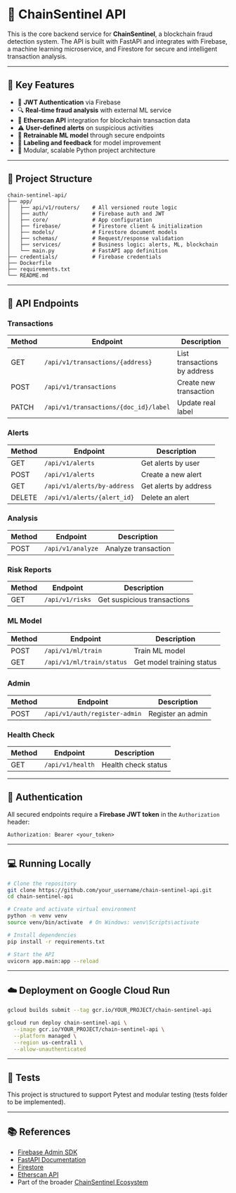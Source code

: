 # 🔐 ChainSentinel API

This is the core backend service for **ChainSentinel**, a blockchain fraud detection system. The API is built with FastAPI and integrates with Firebase, a machine learning microservice, and Firestore for secure and intelligent transaction analysis.

---

## 🚀 Key Features

- 🔐 **JWT Authentication** via Firebase
- 🔍 **Real-time fraud analysis** with external ML service
- 📡 **Etherscan API** integration for blockchain transaction data
- ⚠️ **User-defined alerts** on suspicious activities
- 🧠 **Retrainable ML model** through secure endpoints
- 🧾 **Labeling and feedback** for model improvement
- 📁 Modular, scalable Python project architecture

---

## 📁 Project Structure

```
chain-sentinel-api/
├── app/
│   ├── api/v1/routers/    # All versioned route logic
│   ├── auth/              # Firebase auth and JWT
│   ├── core/              # App configuration
│   ├── firebase/          # Firestore client & initialization
│   ├── models/            # Firestore document models
│   ├── schemas/           # Request/response validation
│   ├── services/          # Business logic: alerts, ML, blockchain
│   └── main.py            # FastAPI app definition
├── credentials/           # Firebase credentials
├── Dockerfile
├── requirements.txt
└── README.md
```

---

## 🔄 API Endpoints

### Transactions

| Method | Endpoint                              | Description                  |
| ------ | ------------------------------------- | ---------------------------- |
| GET    | `/api/v1/transactions/{address}`      | List transactions by address |
| POST   | `/api/v1/transactions`                | Create new transaction       |
| PATCH  | `/api/v1/transactions/{doc_id}/label` | Update real label            |

### Alerts

| Method | Endpoint                    | Description           |
| ------ | --------------------------- | --------------------- |
| GET    | `/api/v1/alerts`            | Get alerts by user    |
| POST   | `/api/v1/alerts`            | Create a new alert    |
| GET    | `/api/v1/alerts/by-address` | Get alerts by address |
| DELETE | `/api/v1/alerts/{alert_id}` | Delete an alert       |

### Analysis

| Method | Endpoint          | Description         |
| ------ | ----------------- | ------------------- |
| POST   | `/api/v1/analyze` | Analyze transaction |

### Risk Reports

| Method | Endpoint        | Description                 |
| ------ | --------------- | --------------------------- |
| GET    | `/api/v1/risks` | Get suspicious transactions |

### ML Model

| Method | Endpoint                  | Description               |
| ------ | ------------------------- | ------------------------- |
| POST   | `/api/v1/ml/train`        | Train ML model            |
| GET    | `/api/v1/ml/train/status` | Get model training status |

### Admin

| Method | Endpoint                      | Description       |
| ------ | ----------------------------- | ----------------- |
| POST   | `/api/v1/auth/register-admin` | Register an admin |

### Health Check

| Method | Endpoint         | Description         |
| ------ | ---------------- | ------------------- |
| GET    | `/api/v1/health` | Health check status |

---

## 🔐 Authentication

All secured endpoints require a **Firebase JWT token** in the `Authorization` header:

```
Authorization: Bearer <your_token>
```

---

## 💻 Running Locally

```bash
# Clone the repository
git clone https://github.com/your_username/chain-sentinel-api.git
cd chain-sentinel-api

# Create and activate virtual environment
python -m venv venv
source venv/bin/activate  # On Windows: venv\Scripts\activate

# Install dependencies
pip install -r requirements.txt

# Start the API
uvicorn app.main:app --reload
```

---

## ☁️ Deployment on Google Cloud Run

```bash
gcloud builds submit --tag gcr.io/YOUR_PROJECT/chain-sentinel-api

gcloud run deploy chain-sentinel-api \
  --image gcr.io/YOUR_PROJECT/chain-sentinel-api \
  --platform managed \
  --region us-central1 \
  --allow-unauthenticated
```

---

## 🧪 Tests

This project is structured to support Pytest and modular testing (tests folder to be implemented).

---

## 📚 References

- [Firebase Admin SDK](https://firebase.google.com/docs/admin/setup)
- [FastAPI Documentation](https://fastapi.tiangolo.com/)
- [Firestore](https://firebase.google.com/docs/firestore)
- [Etherscan API](https://docs.etherscan.io/)
- Part of the broader [ChainSentinel Ecosystem](https://github.com/your_username/ChainSentinel)

